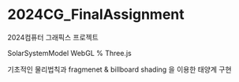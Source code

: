 # 2024CG_FinalAssignment
2024컴퓨터 그래픽스 프로젝트

SolarSystemModel
WebGL % Three.js

기초적인 물리법칙과 fragmenet & billboard shading 을 이용한
태양계 구현
